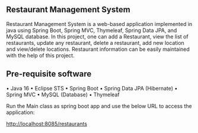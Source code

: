 ## Restaurant Management System

Restaurant Management System is a web-based application implemented in java using Spring Boot, Spring MVC, Thymeleaf, Spring Data JPA, and MySQL database. In this project, one can add a Restaurant, view the list of restaurants, update any restaurant, delete a restaurant, add new location and view/delete locations. Restaurant information can be easily maintained with the help of this project.

## Pre-requisite software

•	Java 16
•	Eclipse STS
•	Spring Boot
•	Spring Data JPA (Hibernate)
•	Spring MVC
•	MySQL (Database)
•	Thymeleaf

Run the Main class as spring boot app and use the below URL to access the application:

<http://localhost:8085/restaurants>

